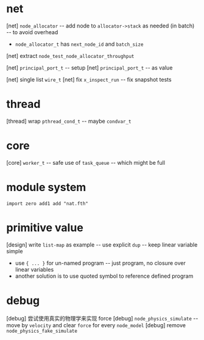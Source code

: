 # net

[net] `node_allocator` -- add node to `allocator->stack` as needed (in batch) -- to avoid overhead

- `node_allocator_t` has `next_node_id` and `batch_size`

[net] extract `node_test_node_allocator_throughput`

[net] `principal_port_t` -- setup
[net] `principal_port_t` -- as value

[net] single list `wire_t`
[net] fix `x_inspect_run` -- fix snapshot tests

# thread

[thread] wrap `pthread_cond_t` -- maybe `condvar_t`

# core

[core] `worker_t` -- safe use of `task_queue` -- which might be full

# module system

```
import zero add1 add "nat.fth"
```

# primitive value

[design] write `list-map` as example -- use explicit `dup` -- keep linear variable simple

- use `{ ... }` for un-named program -- just program, no closure over linear variables
- another solution is to use quoted symbol to reference defined program

# debug

[debug] 尝试使用真实的物理学来实现 force
[debug] `node_physics_simulate` -- move by `velocity` and clear `force` for every `node_model`
[debug] remove `node_physics_fake_simulate`
